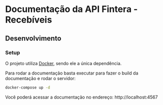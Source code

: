 # Documentação da API Fintera - Recebíveis

## Desenvolvimento

### Setup

O projeto utiliza [Docker](https://www.docker.com/), sendo ele a única dependência.

Para rodar a documentação basta executar para fazer o build da documentação e rodar o servidor:

```sh
docker-compose up -d
```

Você poderá acessar a documentação no endereço: http://localhost:4567

